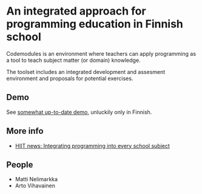 # An integrated approach for programming education in Finnish school


Codemodules is an environment where teachers can apply programming as a tool to teach subject matter (or domain) knowledge.

The toolset includes an integrated development and assesment environment and proposals for potential exercises.

## Demo

See [somewhat up-to-date demo](http://labs.humanisti.fixme.fi/codemodules/codemodules-editor/public_html/#/), unluckily only in Finnish.

## More info

  * [HIIT news: Integrating programming into every school subject](http://www.hiit.fi/node/3215)

## People

  * Matti Nelimarkka
  * Arto Vihavainen
